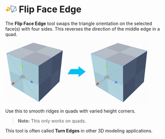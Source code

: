 # ![Flip Triangles icon](images/icons/Face_FlipTri.png) Flip Face Edge

The __Flip Face Edge__ tool swaps the triangle orientation on the selected face(s) with four sides. This reverses the direction of the middle edge in a quad.

![Edge intersects top-left to bottom right on side of cube before; bottom-left to top-right after flip](images/FlipTri_Example.png)

Use this to smooth ridges in quads with varied height corners.

> **Note:** This only works on quads.

This tool is often called **Turn Edges** in other 3D modeling applications.

<!-- Formerly called **Flip Triangles**; also called **Turn Edges** in other DCCs) -->